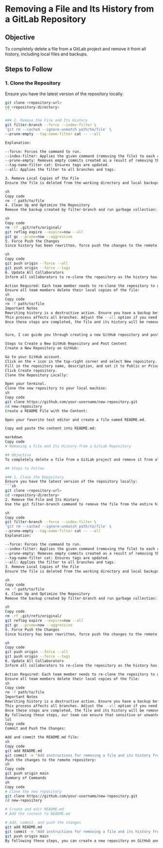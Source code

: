 # Removing a File and Its History from a GitLab Repository

## Objective
To completely delete a file from a GitLab project and remove it from all history, including local files and backups.

## Steps to Follow

### 1. Clone the Repository
Ensure you have the latest version of the repository locally:
```sh
git clone <repository-url>
cd <repository-directory>
´´´

### 2. Remove the File and Its History
git filter-branch --force --index-filter \
'git rm --cached --ignore-unmatch path/to/file' \
--prune-empty --tag-name-filter cat -- --all

Explanation:

--force: Forces the command to run.
--index-filter: Applies the given command (removing the file) to each commit.
--prune-empty: Removes empty commits created as a result of removing the file.
--tag-name-filter cat: Ensures tags are updated.
--all: Applies the filter to all branches and tags.

3. Remove Local Copies of the File
Ensure the file is deleted from the working directory and local backups:

sh
Copy code
rm -f path/to/file
4. Clean Up and Optimize the Repository
Remove the backup created by filter-branch and run garbage collection:

sh
Copy code
rm -rf .git/refs/original/
git reflog expire --expire=now --all
git gc --prune=now --aggressive
5. Force Push the Changes
Since history has been rewritten, force push the changes to the remote repository:

sh
Copy code
git push origin --force --all
git push origin --force --tags
6. Update All Collaborators
Inform all collaborators to re-clone the repository as the history has been rewritten:

Action Required: Each team member needs to re-clone the repository to get the updated history.
Ensure all team members delete their local copies of the file:
sh
Copy code
rm -f path/to/file
Important Notes
Rewriting history is a destructive action. Ensure you have a backup before performing these steps.
This process affects all branches. Adjust the --all option if you need to target specific branches.
Once these steps are completed, the file and its history will be removed from the Git repository. Local copies of the repository with the file still present will need to be re-cloned to reflect the changes.


Sure, I can guide you through creating a new GitHub repository and posting this content in a README file.

Steps to Create a New GitHub Repository and Post Content
Create a New Repository on GitHub:

Go to your GitHub account.
Click on the + icon in the top-right corner and select New repository.
Fill in the repository name, description, and set it to Public or Private as needed.
Click Create repository.
Clone the Repository Locally:

Open your terminal.
Clone the new repository to your local machine:
sh
Copy code
git clone https://github.com/your-username/new-repository.git
cd new-repository
Create a README File with the Content:

Open your favorite text editor and create a file named README.md.

Copy and paste the content into README.md:

markdown
Copy code
# Removing a File and Its History from a GitLab Repository

## Objective
To completely delete a file from a GitLab project and remove it from all history, including local files and backups.

## Steps to Follow

### 1. Clone the Repository
Ensure you have the latest version of the repository locally:
```sh
git clone <repository-url>
cd <repository-directory>
2. Remove the File and Its History
Use the git filter-branch command to remove the file from the entire history:

sh
Copy code
git filter-branch --force --index-filter \
'git rm --cached --ignore-unmatch path/to/file' \
--prune-empty --tag-name-filter cat -- --all
Explanation:

--force: Forces the command to run.
--index-filter: Applies the given command (removing the file) to each commit.
--prune-empty: Removes empty commits created as a result of removing the file.
--tag-name-filter cat: Ensures tags are updated.
--all: Applies the filter to all branches and tags.
3. Remove Local Copies of the File
Ensure the file is deleted from the working directory and local backups:

sh
Copy code
rm -f path/to/file
4. Clean Up and Optimize the Repository
Remove the backup created by filter-branch and run garbage collection:

sh
Copy code
rm -rf .git/refs/original/
git reflog expire --expire=now --all
git gc --prune=now --aggressive
5. Force Push the Changes
Since history has been rewritten, force push the changes to the remote repository:

sh
Copy code
git push origin --force --all
git push origin --force --tags
6. Update All Collaborators
Inform all collaborators to re-clone the repository as the history has been rewritten:

Action Required: Each team member needs to re-clone the repository to get the updated history.
Ensure all team members delete their local copies of the file:
sh
Copy code
rm -f path/to/file
Important Notes
Rewriting history is a destructive action. Ensure you have a backup before performing these steps.
This process affects all branches. Adjust the --all option if you need to target specific branches.
Once these steps are completed, the file and its history will be removed from the Git repository. Local copies of the repository with the file still present will need to be re-cloned to reflect the changes.
By following these steps, our team can ensure that sensitive or unwanted files are completely removed from our GitLab project and its history, including local copies and backups.
lol
Copy code
Commit and Push the Changes:

Add and commit the README.md file:
sh
Copy code
git add README.md
git commit -m "Add instructions for removing a file and its history from a GitLab repository"
Push the changes to the remote repository:
sh
Copy code
git push origin main
Summary of Commands
sh
Copy code
# Clone the new repository
git clone https://github.com/your-username/new-repository.git
cd new-repository

# Create and edit README.md
# Add the content to README.md

# Add, commit, and push the changes
git add README.md
git commit -m "Add instructions for removing a file and its history from a GitLab repository"
git push origin main
By following these steps, you can create a new repository on GitHub and post the content in a README file. If you have any issues or need further kassistance, feel free to ask!